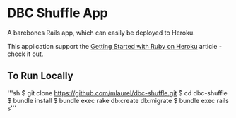 # DBC Shuffle App

A barebones Rails app, which can easily be deployed to Heroku.

This application support the [Getting Started with Ruby on Heroku](https://devcenter.heroku.com/articles/getting-started-with-ruby) article - check it out.

## To Run Locally

'''sh
$ git clone https://github.com/mlaurel/dbc-shuffle.git
$ cd dbc-shuffle
$ bundle install
$ bundle exec rake db:create db:migrate
$ bundle exec rails s'''
